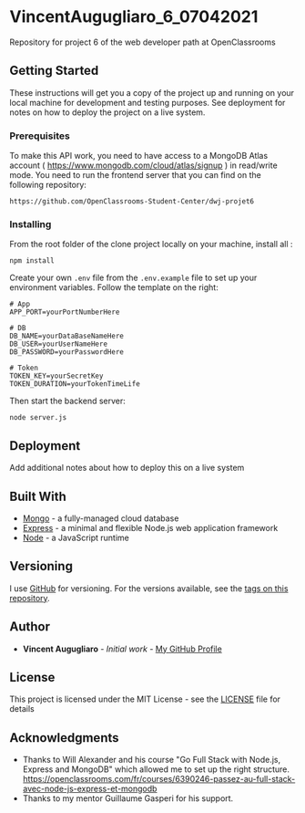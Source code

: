 # VincentAugugliaro_6_07042021

Repository for project 6 of the web developer path at OpenClassrooms

## Getting Started

These instructions will get you a copy of the project up and running on your local machine for development and testing purposes. See deployment for notes on how to deploy the project on a live system.

### Prerequisites

To make this API work, you need to have access to a MongoDB Atlas account ( https://www.mongodb.com/cloud/atlas/signup ) in read/write mode. 
You need to run the frontend server that you can find on the following repository:

```
https://github.com/OpenClassrooms-Student-Center/dwj-projet6
```

### Installing

From the root folder of the clone project locally on your machine, install all :

```
npm install
```

Create your own ```.env``` file from the ```.env.example``` file to set up your environment variables.
Follow the template on the right:

```
# App
APP_PORT=yourPortNumberHere

# DB
DB_NAME=yourDataBaseNameHere
DB_USER=yourUserNameHere
DB_PASSWORD=yourPasswordHere

# Token
TOKEN_KEY=yourSecretKey
TOKEN_DURATION=yourTokenTimeLife
```

Then start the backend server:

```
node server.js
```

## Deployment

Add additional notes about how to deploy this on a live system

## Built With

* [Mongo](https://docs.atlas.mongodb.com/) - a fully-managed cloud database
* [Express](https://expressjs.com/en/starter/installing.html) - a minimal and flexible Node.js web application framework
* [Node](https://nodejs.org/en/docs/) - a JavaScript runtime

## Versioning

I use [GitHub](https://github.com/) for versioning. For the versions available, see the [tags on this repository](https://github.com/AVincent06/VincentAugugliaro_6_20210408/tags). 

## Author

* **Vincent Augugliaro** - *Initial work* - [My GitHub Profile](https://github.com/AVincent06)

## License

This project is licensed under the MIT License - see the [LICENSE](LICENSE) file for details

## Acknowledgments

* Thanks to Will Alexander and his course "Go Full Stack with Node.js, Express and MongoDB" which allowed me to set up the right structure. https://openclassrooms.com/fr/courses/6390246-passez-au-full-stack-avec-node-js-express-et-mongodb
* Thanks to my mentor Guillaume Gasperi for his support.
